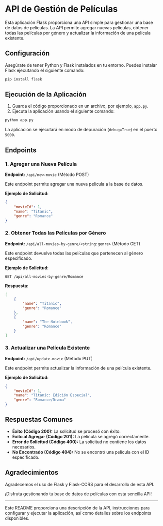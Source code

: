 # API de Gestión de Películas

Esta aplicación Flask proporciona una API simple para gestionar una base de datos de películas. La API permite agregar nuevas películas, obtener todas las películas por género y actualizar la información de una película existente.

## Configuración

Asegúrate de tener Python y Flask instalados en tu entorno. Puedes instalar Flask ejecutando el siguiente comando:

```bash
pip install flask
```

## Ejecución de la Aplicación

1. Guarda el código proporcionado en un archivo, por ejemplo, `app.py`.
2. Ejecuta la aplicación usando el siguiente comando:

```bash
python app.py
```

La aplicación se ejecutará en modo de depuración (`debug=True`) en el puerto `5000`.

## Endpoints

### 1. Agregar una Nueva Película

**Endpoint:** `/api/new-movie` (Método POST)

Este endpoint permite agregar una nueva película a la base de datos.

**Ejemplo de Solicitud:**
```json
{
    "movieId": 1,
    "name": "Titanic",
    "genre": "Romance"
}
```

### 2. Obtener Todas las Películas por Género

**Endpoint:** `/api/all-movies-by-genre/<string:genre>` (Método GET)

Este endpoint devuelve todas las películas que pertenecen al género especificado.

**Ejemplo de Solicitud:**
```
GET /api/all-movies-by-genre/Romance
```

**Respuesta:**
```json
[
    {
        "name": "Titanic",
        "genre": "Romance"
    },
    {
        "name": "The Notebook",
        "genre": "Romance"
    }
]
```

### 3. Actualizar una Película Existente

**Endpoint:** `/api/update-movie` (Método PUT)

Este endpoint permite actualizar la información de una película existente.

**Ejemplo de Solicitud:**
```json
{
    "movieId": 1,
    "name": "Titanic: Edición Especial",
    "genre": "Romance/Drama"
}
```

## Respuestas Comunes

- **Éxito (Código 200):** La solicitud se procesó con éxito.
- **Éxito al Agregar (Código 201):** La película se agregó correctamente.
- **Error de Solicitud (Código 400):** La solicitud no contiene los datos necesarios.
- **No Encontrado (Código 404):** No se encontró una película con el ID especificado.

## Agradecimientos

Agradecemos el uso de Flask y Flask-CORS para el desarrollo de esta API.

¡Disfruta gestionando tu base de datos de películas con esta sencilla API!

---

Este README proporciona una descripción de la API, instrucciones para configurar y ejecutar la aplicación, así como detalles sobre los endpoints disponibles.